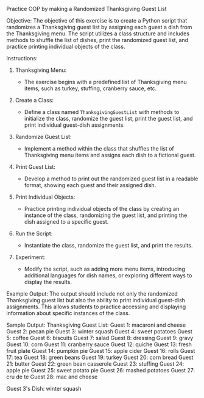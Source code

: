 Practice OOP by making a Randomized Thanksgiving Guest List

Objective:
The objective of this exercise is to create a Python script that randomizes a Thanksgiving guest list by assigning each guest a dish from the Thanksgiving menu. The script utilizes a class structure and includes methods to shuffle the list of dishes, print the randomized guest list, and practice printing individual objects of the class.

Instructions:
1. Thanksgiving Menu:
   - The exercise begins with a predefined list of Thanksgiving menu items, such as turkey, stuffing, cranberry sauce, etc.

2. Create a Class:
   - Define a class named `ThanksgivingGuestList` with methods to initialize the class, randomize the guest list, print the guest list, and print individual guest-dish assignments.

3. Randomize Guest List:
   - Implement a method within the class that shuffles the list of Thanksgiving menu items and assigns each dish to a fictional guest.

4. Print Guest List:
   - Develop a method to print out the randomized guest list in a readable format, showing each guest and their assigned dish.

5. Print Individual Objects:
   - Practice printing individual objects of the class by creating an instance of the class, randomizing the guest list, and printing the dish assigned to a specific guest.

6. Run the Script:
   - Instantiate the class, randomize the guest list, and print the results.

7. Experiment:
   - Modify the script, such as adding more menu items, introducing additional languages for dish names, or exploring different ways to display the results.

Example Output:
The output should include not only the randomized Thanksgiving guest list but also the ability to print individual guest-dish assignments. This allows students to practice accessing and displaying information about specific instances of the class.

Sample Output:
Thanksgiving Guest List:
Guest 1: macaroni and cheese
Guest 2: pecan pie
Guest 3: winter squash
Guest 4: sweet potatoes
Guest 5: coffee
Guest 6: biscuits
Guest 7: salad
Guest 8: dressing
Guest 9: gravy
Guest 10: corn
Guest 11: cranberry sauce
Guest 12: quiche
Guest 13: fresh fruit plate
Guest 14: pumpkin pie
Guest 15: apple cider
Guest 16: rolls
Guest 17: tea
Guest 18: green beans
Guest 19: turkey
Guest 20: corn bread
Guest 21: butter
Guest 22: green bean casserole
Guest 23: stuffing
Guest 24: apple pie
Guest 25: sweet potato pie
Guest 26: mashed potatoes
Guest 27: cru de te
Guest 28: mac and cheese

Guest 3's Dish: winter squash